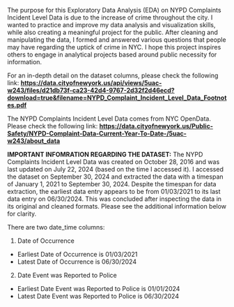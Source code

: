 The purpose for this Exploratory Data Analysis (EDA) on NYPD Complaints Incident Level Data is due to the increase of crime throughout the city. I wanted to practice and improve my data analysis and visualization skills, while also creating a meaningful project for the public. After cleaning and manipulating the data, I formed and answered various questions that people may have regarding the uptick of crime in NYC. I hope this project inspires others to engage in analytical projects based around public necessity for information.

For an in-depth detail on the dataset columns, please check the following link:
**https://data.cityofnewyork.us/api/views/5uac-w243/files/d21db73f-ca23-42d4-9767-2d32f2d46ecd?download=true&filename=NYPD_Complaint_Incident_Level_Data_Footnotes.pdf**

The NYPD Complaints Incident Level Data comes from NYC OpenData. Please check the following link:
**https://data.cityofnewyork.us/Public-Safety/NYPD-Complaint-Data-Current-Year-To-Date-/5uac-w243/about_data**

**IMPORTANT INFOMRATION REGARDING THE DATASET:**
The NYPD Complaints Incident Level Data was created on October 28, 2016 and was last updated on July 22, 2024 (based on the time I accessed it). I accessed the dataset on September 30, 2024 and extracted the data with a timespan of January 1, 2021 to September 30, 2024. Despite the timespan for data extraction, the earliest data entry appears to be from 01/03/2021 to its last data entry on 06/30/2024. This was concluded after inspecting the data in its original and cleaned formats. Please see the additional information below for clarity.

There are two date_time columns:
1. Date of Occurrence
- Earliest Date of Occurrence is 01/03/2021
- Latest Date of Occurrence is 06/30/2024

2. Date Event was Reported to Police
- Earliest Date Event was Reported to Police is 01/01/2024
- Latest Date Event was Reported to Police is 06/30/2024
